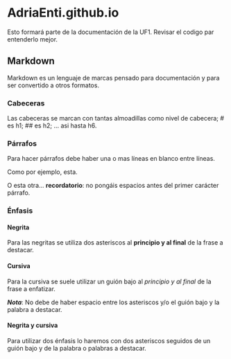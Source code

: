 # AdriaEnti.github.io

Esto formará parte de la documentación de la UF1. Revisar el codigo par entenderlo mejor.

##  Markdown

Markdown es un lenguaje de marcas pensado para documentación y para ser convertido a otros formatos.

### Cabeceras

Las cabeceras se marcan con tantas almoadillas como nivel de cabecera; # es h1; ## es h2; ... asi hasta h6.

### Párrafos

Para hacer párrafos debe haber una o mas líneas en blanco entre líneas.

Como por ejemplo, esta.


O esta otra... **recordatorio**: no pongáis espacios antes del primer carácter párrafo.

### Énfasis

#### Negrita

Para las negritas se utiliza dos asteriscos al **principio y al final** de la frase a destacar.

#### Cursiva

Para la cursiva se suele utilizar un guión bajo al _principio y al final_ de la frase a enfatizar.

**_Nota_**: No debe de haber espacio entre los asteriscos y/o el guión bajo y la palabra a destacar.

#### Negrita y cursiva

Para utilizar dos énfasis lo haremos con dos asteriscos seguidos de un guión bajo y de la palabra o palabras a destacar.
